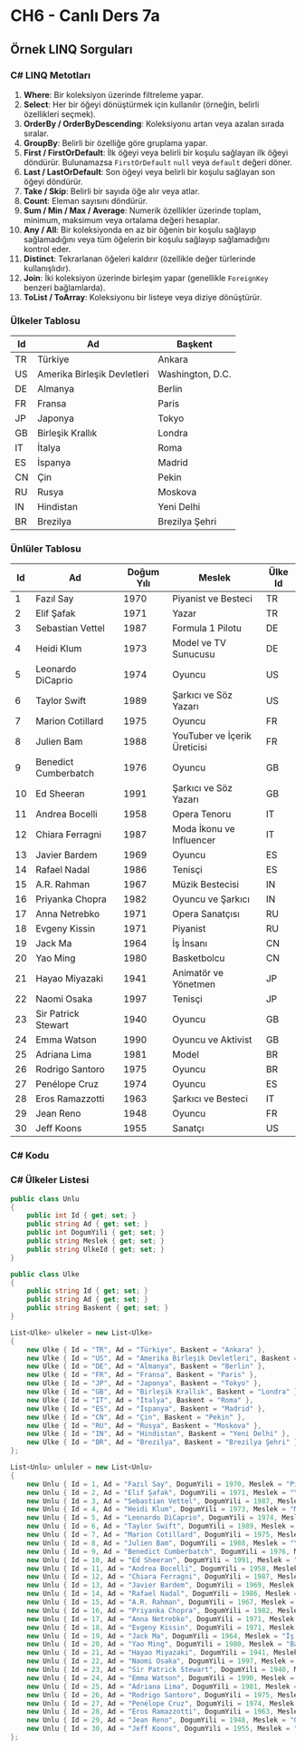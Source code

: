 ﻿# CH6 - Canlı Ders 7a

## Örnek LINQ Sorguları

### C# LINQ Metotları

1. **Where**: Bir koleksiyon üzerinde filtreleme yapar.
2. **Select**: Her bir öğeyi dönüştürmek için kullanılır (örneğin, belirli özellikleri seçmek).
3. **OrderBy / OrderByDescending**: Koleksiyonu artan veya azalan sırada sıralar.
4. **GroupBy**: Belirli bir özelliğe göre gruplama yapar.
5. **First / FirstOrDefault**: İlk öğeyi veya belirli bir koşulu sağlayan ilk öğeyi döndürür. Bulunamazsa `FirstOrDefault` `null` veya `default` değeri döner.
6. **Last / LastOrDefault**: Son öğeyi veya belirli bir koşulu sağlayan son öğeyi döndürür.
7. **Take / Skip**: Belirli bir sayıda öğe alır veya atlar.
8. **Count**: Eleman sayısını döndürür.
9. **Sum / Min / Max / Average**: Numerik özellikler üzerinde toplam, minimum, maksimum veya ortalama değeri hesaplar.
10. **Any / All**: Bir koleksiyonda en az bir öğenin bir koşulu sağlayıp sağlamadığını veya tüm öğelerin bir koşulu sağlayıp sağlamadığını kontrol eder.
11. **Distinct**: Tekrarlanan öğeleri kaldırır (özellikle değer türlerinde kullanışlıdır).
12. **Join**: İki koleksiyon üzerinde birleşim yapar (genellikle `ForeignKey` benzeri bağlamlarda).
13. **ToList / ToArray**: Koleksiyonu bir listeye veya diziye dönüştürür.


### Ülkeler Tablosu

| Id  | Ad                           | Başkent             |
|-----|-----------------------------|---------------------|
| TR  | Türkiye                      | Ankara              |
| US  | Amerika Birleşik Devletleri  | Washington, D.C.    |
| DE  | Almanya                      | Berlin              |
| FR  | Fransa                       | Paris               |
| JP  | Japonya                      | Tokyo               |
| GB  | Birleşik Krallık             | Londra              |
| IT  | İtalya                       | Roma                |
| ES  | İspanya                      | Madrid              |
| CN  | Çin                          | Pekin               |
| RU  | Rusya                        | Moskova             |
| IN  | Hindistan                    | Yeni Delhi          |
| BR  | Brezilya                     | Brezilya Şehri      |

### Ünlüler Tablosu

| Id  | Ad                 | Doğum Yılı | Meslek                        | Ülke Id |
|-----|--------------------|------------|------------------------------|---------|
| 1   | Fazıl Say          | 1970       | Piyanist ve Besteci          | TR      |
| 2   | Elif Şafak         | 1971       | Yazar                        | TR      |
| 3   | Sebastian Vettel   | 1987       | Formula 1 Pilotu             | DE      |
| 4   | Heidi Klum         | 1973       | Model ve TV Sunucusu         | DE      |
| 5   | Leonardo DiCaprio  | 1974       | Oyuncu                       | US      |
| 6   | Taylor Swift       | 1989       | Şarkıcı ve Söz Yazarı        | US      |
| 7   | Marion Cotillard   | 1975       | Oyuncu                       | FR      |
| 8   | Julien Bam         | 1988       | YouTuber ve İçerik Üreticisi | FR      |
| 9   | Benedict Cumberbatch| 1976      | Oyuncu                       | GB      |
| 10  | Ed Sheeran         | 1991       | Şarkıcı ve Söz Yazarı        | GB      |
| 11  | Andrea Bocelli     | 1958       | Opera Tenoru                 | IT      |
| 12  | Chiara Ferragni    | 1987       | Moda İkonu ve Influencer     | IT      |
| 13  | Javier Bardem      | 1969       | Oyuncu                       | ES      |
| 14  | Rafael Nadal       | 1986       | Tenisçi                      | ES      |
| 15  | A.R. Rahman        | 1967       | Müzik Bestecisi              | IN      |
| 16  | Priyanka Chopra    | 1982       | Oyuncu ve Şarkıcı            | IN      |
| 17  | Anna Netrebko      | 1971       | Opera Sanatçısı              | RU      |
| 18  | Evgeny Kissin      | 1971       | Piyanist                     | RU      |
| 19  | Jack Ma            | 1964       | İş İnsanı                    | CN      |
| 20  | Yao Ming           | 1980       | Basketbolcu                  | CN      |
| 21  | Hayao Miyazaki     | 1941       | Animatör ve Yönetmen         | JP      |
| 22  | Naomi Osaka        | 1997       | Tenisçi                      | JP      |
| 23  | Sir Patrick Stewart| 1940       | Oyuncu                       | GB      |
| 24  | Emma Watson        | 1990       | Oyuncu ve Aktivist           | GB      |
| 25  | Adriana Lima       | 1981       | Model                        | BR      |
| 26  | Rodrigo Santoro    | 1975       | Oyuncu                       | BR      |
| 27  | Penélope Cruz      | 1974       | Oyuncu                       | ES      |
| 28  | Eros Ramazzotti    | 1963       | Şarkıcı ve Besteci           | IT      |
| 29  | Jean Reno          | 1948       | Oyuncu                       | FR      |
| 30  | Jeff Koons         | 1955       | Sanatçı                      | US      |

### C# Kodu

### C# Ülkeler Listesi

```csharp
public class Unlu
{
    public int Id { get; set; }
    public string Ad { get; set; }
    public int DogumYili { get; set; }
    public string Meslek { get; set; }
    public string UlkeId { get; set; }
}

public class Ulke
{
    public string Id { get; set; }
    public string Ad { get; set; }
    public string Baskent { get; set; }
}

List<Ulke> ulkeler = new List<Ulke>
{
    new Ulke { Id = "TR", Ad = "Türkiye", Baskent = "Ankara" },
    new Ulke { Id = "US", Ad = "Amerika Birleşik Devletleri", Baskent = "Washington, D.C." },
    new Ulke { Id = "DE", Ad = "Almanya", Baskent = "Berlin" },
    new Ulke { Id = "FR", Ad = "Fransa", Baskent = "Paris" },
    new Ulke { Id = "JP", Ad = "Japonya", Baskent = "Tokyo" },
    new Ulke { Id = "GB", Ad = "Birleşik Krallık", Baskent = "Londra" },
    new Ulke { Id = "IT", Ad = "İtalya", Baskent = "Roma" },
    new Ulke { Id = "ES", Ad = "İspanya", Baskent = "Madrid" },
    new Ulke { Id = "CN", Ad = "Çin", Baskent = "Pekin" },
    new Ulke { Id = "RU", Ad = "Rusya", Baskent = "Moskova" },
    new Ulke { Id = "IN", Ad = "Hindistan", Baskent = "Yeni Delhi" },
    new Ulke { Id = "BR", Ad = "Brezilya", Baskent = "Brezilya Şehri" }
};

List<Unlu> unluler = new List<Unlu>
{
    new Unlu { Id = 1, Ad = "Fazıl Say", DogumYili = 1970, Meslek = "Piyanist ve Besteci", UlkeId = "TR" },
    new Unlu { Id = 2, Ad = "Elif Şafak", DogumYili = 1971, Meslek = "Yazar", UlkeId = "TR" },
    new Unlu { Id = 3, Ad = "Sebastian Vettel", DogumYili = 1987, Meslek = "Formula 1 Pilotu", UlkeId = "DE" },
    new Unlu { Id = 4, Ad = "Heidi Klum", DogumYili = 1973, Meslek = "Model ve TV Sunucusu", UlkeId = "DE" },
    new Unlu { Id = 5, Ad = "Leonardo DiCaprio", DogumYili = 1974, Meslek = "Oyuncu", UlkeId = "US" },
    new Unlu { Id = 6, Ad = "Taylor Swift", DogumYili = 1989, Meslek = "Şarkıcı ve Söz Yazarı", UlkeId = "US" },
    new Unlu { Id = 7, Ad = "Marion Cotillard", DogumYili = 1975, Meslek = "Oyuncu", UlkeId = "FR" },
    new Unlu { Id = 8, Ad = "Julien Bam", DogumYili = 1988, Meslek = "YouTuber ve İçerik Üreticisi", UlkeId = "FR" },
    new Unlu { Id = 9, Ad = "Benedict Cumberbatch", DogumYili = 1976, Meslek = "Oyuncu", UlkeId = "GB" },
    new Unlu { Id = 10, Ad = "Ed Sheeran", DogumYili = 1991, Meslek = "Şarkıcı ve Söz Yazarı", UlkeId = "GB" },
    new Unlu { Id = 11, Ad = "Andrea Bocelli", DogumYili = 1958, Meslek = "Opera Tenoru", UlkeId = "IT" },
    new Unlu { Id = 12, Ad = "Chiara Ferragni", DogumYili = 1987, Meslek = "Moda İkonu ve Influencer", UlkeId = "IT" },
    new Unlu { Id = 13, Ad = "Javier Bardem", DogumYili = 1969, Meslek = "Oyuncu", UlkeId = "ES" },
    new Unlu { Id = 14, Ad = "Rafael Nadal", DogumYili = 1986, Meslek = "Tenisçi", UlkeId = "ES" },
    new Unlu { Id = 15, Ad = "A.R. Rahman", DogumYili = 1967, Meslek = "Müzik Bestecisi", UlkeId = "IN" },
    new Unlu { Id = 16, Ad = "Priyanka Chopra", DogumYili = 1982, Meslek = "Oyuncu ve Şarkıcı", UlkeId = "IN" },
    new Unlu { Id = 17, Ad = "Anna Netrebko", DogumYili = 1971, Meslek = "Opera Sanatçısı", UlkeId = "RU" },
    new Unlu { Id = 18, Ad = "Evgeny Kissin", DogumYili = 1971, Meslek = "Piyanist", UlkeId = "RU" },
    new Unlu { Id = 19, Ad = "Jack Ma", DogumYili = 1964, Meslek = "İş İnsanı", UlkeId = "CN" },
    new Unlu { Id = 20, Ad = "Yao Ming", DogumYili = 1980, Meslek = "Basketbolcu", UlkeId = "CN" },
    new Unlu { Id = 21, Ad = "Hayao Miyazaki", DogumYili = 1941, Meslek = "Animatör ve Yönetmen", UlkeId = "JP" },
    new Unlu { Id = 22, Ad = "Naomi Osaka", DogumYili = 1997, Meslek = "Tenisçi", UlkeId = "JP" },
    new Unlu { Id = 23, Ad = "Sir Patrick Stewart", DogumYili = 1940, Meslek = "Oyuncu", UlkeId = "GB" },
    new Unlu { Id = 24, Ad = "Emma Watson", DogumYili = 1990, Meslek = "Oyuncu ve Aktivist", UlkeId = "GB" },
    new Unlu { Id = 25, Ad = "Adriana Lima", DogumYili = 1981, Meslek = "Model", UlkeId = "BR" },
    new Unlu { Id = 26, Ad = "Rodrigo Santoro", DogumYili = 1975, Meslek = "Oyuncu", UlkeId = "BR" },
    new Unlu { Id = 27, Ad = "Penélope Cruz", DogumYili = 1974, Meslek = "Oyuncu", UlkeId = "ES" },
    new Unlu { Id = 28, Ad = "Eros Ramazzotti", DogumYili = 1963, Meslek = "Şarkıcı ve Besteci", UlkeId = "IT" },
    new Unlu { Id = 29, Ad = "Jean Reno", DogumYili = 1948, Meslek = "Oyuncu", UlkeId = "FR" },
    new Unlu { Id = 30, Ad = "Jeff Koons", DogumYili = 1955, Meslek = "Sanatçı", UlkeId = "US" }
};
```